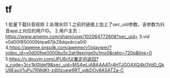 # tf
1.批量下载抖音视频
2.处理水印
1.之前的链接上加上了sec_uid参数。该参数为抖音app上对应的用户ID。
2.用户主页： https://www.amemv.com/share/user/102064772608?sec_uid=
3.vid v0d00f850000btpa67jk28dqsdcca0i0
4.https://aweme.snssdk.com/aweme/v1/playwm/?video_id=v0d00fee0000bu5c2ah9eprige0u1mo0&ratio=720p&line=0
5.https://v.douyin.com/JPU6cfJ/重定向返回?u_code=3cc1kl0ldef9&sec_uid=MS4wLjABAAAATr4HTJGO4XQ4kOVd0_QkU9EauV1uPu7RWdKt-zd0lzuew9RT_ydkDOv8ASATZa-C